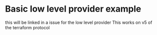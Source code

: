 # Basic low level provider example

this will be linked in a issue for the low level provider
This works on v5 of the terraform protocol